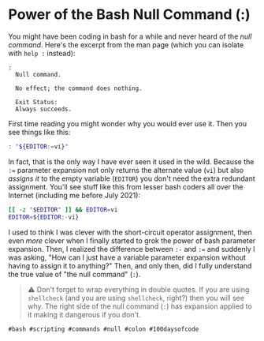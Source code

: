 # Power of the Bash Null Command (:)

You might have been coding in bash for a while and never heard of the
*null command*. Here's the excerpt from the man page (which you can
isolate with `help :` instead):

    :
      Null command.

      No effect; the command does nothing.

      Exit Status:
      Always succeeds.

First time reading you might wonder why you would ever use it. Then you
see things like this:


```bash
: "${EDITOR:=vi}"
```

In fact, that is the only way I have ever seen it used in the wild.
Because the `:=` parameter expansion not only returns the alternate
value (`vi`) but also *assigns it* to the empty variable (`EDITOR`) you
don't need the extra redundant assignment. You'll see stuff like this
from lesser bash coders all over the Internet (including me before
July 2021):

```bash
[[ -z "$EDITOR" ]] && EDITOR=vi
EDITOR=${EDITOR:-vi}
```

I used to think I was clever with the short-circuit operator assignment,
then even *more* clever when I finally started to grok the power of bash
parameter expansion. Then, I realized the difference between `:-` and
`:=` and suddenly I was asking, "How can I just have a variable
parameter expansion without having to assign it to anything?" Then, and
only then, did I fully understand the true value of "the null command" (`:`).

> ⚠️
> Don't forget to wrap everything in double quotes. If you are using
> `shellcheck` (and you are using `shellcheck`, right?) then you will
> see why. The right side of the null command (`:`) has expansion
> applied to it making it dangerous if you don't.

    #bash #scripting #commands #null #colon #100daysofcode
